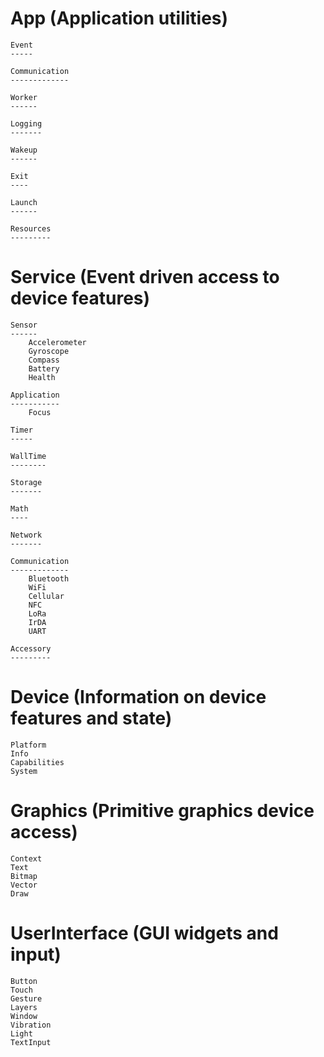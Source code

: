 App (Application utilities)
==========================

    Event
    -----
    
    Communication
    -------------
    
    Worker
    ------
    
    Logging
    -------
    
    Wakeup
    ------
    
    Exit
    ----
    
    Launch
    ------
    
    Resources 
    ---------
    
    
Service (Event driven access to device features)
===============================================

    Sensor
    ------
        Accelerometer
        Gyroscope
        Compass
        Battery
        Health
        
    Application
    -----------
        Focus
        
    Timer
    -----
        
    WallTime
    --------
    
    Storage
    -------
        
    Math
    ----
    
    Network
    -------
    
    Communication
    -------------
        Bluetooth
        WiFi
        Cellular
        NFC
        LoRa
        IrDA
        UART
        
    Accessory
    ---------
        
    
Device (Information on device features and state)
=================================================

    Platform
    Info
    Capabilities
    System


Graphics (Primitive graphics device access)
===========================================

    Context
    Text
    Bitmap
    Vector
    Draw
    
    
UserInterface (GUI widgets and input)
=====================================

    Button
    Touch
    Gesture
    Layers
    Window
    Vibration
    Light
    TextInput
